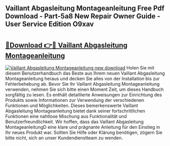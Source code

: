 ## Vaillant Abgasleitung Montageanleitung Free Pdf Download - Part-5a8 New Repair Owner Guide - User Service Edition O9xav

# <h2><a href="http://df77f6g.blite.top/?on=Vaillant+Abgasleitung+Montageanleitung">🔗Download 👉🔴 Vaillant Abgasleitung Montageanleitung</a></h2>

[![Vaillant Abgasleitung Montageanleitung new download](https://i.imgur.com/lujVjoI.png)](http://df77f6g.blite.top/?on=Vaillant+Abgasleitung+Montageanleitung)
Holen Sie mit diesem Benutzerhandbuch das Beste aus Ihrem neuen Vaillant Abgasleitung Montageanleitung heraus und decken Sie alles von der Installation bis zur Fehlerbehebung ab. Bevor Sie Ihr Vaillant Abgasleitung Montageanleitung verwenden, nehmen Sie sich bitte einen Moment Zeit, um dieses Handbuch sorgfältig zu lesen. Es enthält detaillierte Anweisungen zur Einrichtung des Produkts sowie Informationen zur Verwendung der verschiedenen Funktionen und Möglichkeiten. Dieses bemerkenswerte Vaillant Abgasleitung Montageanleitung bietet dank seiner fortschrittlichen Funktionen eine nahtlose Mischung aus Funktionalität und Benutzerfreundlichkeit. Wir hoffen, dass das Vaillant Abgasleitung MontageanleitungD eine klare und prägnante Anleitung für den Einstieg in Ihr neues Produkt war. Sollten Sie Hilfe oder Klärung benötigen, zögern Sie bitte nicht, sich an unser Kundendienstteam zu wenden.
